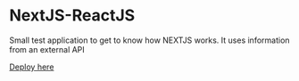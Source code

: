 
# NextJS-ReactJS
Small test application to get to know how NEXTJS works. It uses information from an external API

[Deploy here](https://first-project-nextjs-chi.vercel.app/)
